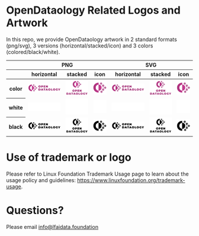 # OpenDataology Related Logos and Artwork 
In this repo, we provide OpenDataology artwork in 2 standard formats (png/svg), 3 versions (horizontal/stacked/icon) and 3 colors (colored/black/white). 

<table class="logos-table">
	<thead>
		<tr>
			<th></th>
			<th colspan="3">PNG</th>
			<th colspan="3">SVG</th>
		</tr>
		<tr>
			<th></th>
			<th>horizontal</th>
			<th>stacked</th>
			<th>icon</th>
			<th>horizontal</th>
			<th>stacked</th>
			<th>icon</th>
		</tr>
	</thead>	
    <tbody>
		<tr>
			<th>color</th>
			<td><a href="horizontal/color/OpenDataology-horizontal-color.png" download><img src="horizontal/color/OpenDataology-horizontal-color.png" width="200"></a></td>
			<td><a href="stacked/color/OpenDataology-stacked-color.png" download><img src="stacked/color/OpenDataology-stacked-color.png" width="95"></a></td>
			<td><a href="icon/color/OpenDataology-icon-color.png" download><img src="icon/color/OpenDataology-icon-color.png" width="75"></a></td>
			<td><a href="horizontal/color/OpenDataology-horizontal-color.svg" download><img src="horizontal/color/OpenDataology-horizontal-color.svg" width="200"></a></td>
			<td><a href="stacked/color/OpenDataology-stacked-color.svg" download><img src="stacked/color/OpenDataology-stacked-color.svg" width="95"></a></td>
			<td><a href="icon/color/OpenDataology-icon-color.png" download><img src="icon/color/OpenDataology-icon-color.png" width="75"></a></td>
		</tr>
		<tr>
			<th>white</th>
			<td><a href="horizontal/white/OpenDataology-horizontal-white.png" download><img src="horizontal/white/OpenDataology-horizontal-white.png" width="200"></a></td>
			<td><a href="stacked/white/OpenDataology-stacked-white.png" download><img src="stacked/white/OpenDataology-stacked-white.png" width="95"></a></td>
			<td><a href="icon/white/OpenDataology-icon-white.png" download><img src="icon/white/OpenDataology-icon-white.png" width="75"></a></td>
			<td><a href="horizontal/white/OpenDataology-horizontal-white.svg" download><img src="horizontal/white/OpenDataology-horizontal-white.svg" width="200"></a></td>
			<td><a href="stacked/white/OpenDataology-stacked-white.svg" download><img src="stacked/white/OpenDataology-stacked-white.svg" width="95"></a></td>
			<td><a href="icon/white/OpenDataology-icon-white.svg" download><img src="icon/white/OpenDataology-icon-white.svg" width="75"></a></td>
		</tr>
		<tr>
			<th>black</th>
			<td><a href="horizontal/black/OpenDataology-horizontal-black.png" download><img src="horizontal/black/OpenDataology-horizontal-black.png" width="200"></a></td>
			<td><a href="stacked/black/OpenDataology-stacked-black.png" download><img src="stacked/black/OpenDataology-stacked-black.png" width="95"></a></td>
			<td><a href="icon/black/OpenDataology-icon-black.png" download><img src="icon/black/OpenDataology-icon-black.png" width="75"></a></td>
			<td><a href="horizontal/black/OpenDataology-horizontal-black.svg" download><img src="horizontal/black/OpenDataology-horizontal-black.svg" width="200"></a></td>
			<td><a href="stacked/black/OpenDataology-stacked-black.svg" download><img src="stacked/black/OpenDataology-stacked-black.svg" width="95"></a></td>
			<td><a href="icon/black/OpenDataology-icon-black.svg" download><img src="icon/black/OpenDataology-icon-black.svg" width="75"></a></td>
		</tr>
	</tbody>	
</table>


# Use of trademark or logo 
Please refer to Linux Foundation Trademark Usage page to learn about the usage policy and guidelines: https://www.linuxfoundation.org/trademark-usage. 

# Questions? 
Please email info@lfaidata.foundation